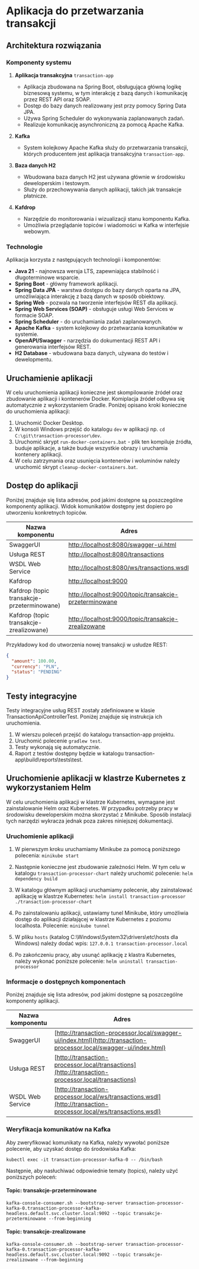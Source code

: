# Aplikacja do przetwarzania transakcji

## Architektura rozwiązania

### Komponenty systemu

1. **Aplikacja transakcyjna** `transaction-app`
    - Aplikacja zbudowana na Spring Boot, obsługująca główną logikę biznesową systemu, w tym interakcję z bazą danych i komunikację przez REST API oraz SOAP.
    - Dostęp do bazy danych realizowany jest przy pomocy Spring Data JPA.
    - Używa Spring Scheduler do wykonywania zaplanowanych zadań.
    - Realizuje komunikację asynchroniczną za pomocą Apache Kafka.

2. **Kafka**
    - System kolejkowy Apache Kafka służy do przetwarzania transakcji, których producentem jest aplikacja transakcyjna `transaction-app`.

3. **Baza danych H2**
    - Wbudowana baza danych H2 jest używana głównie w środowisku deweloperskim i testowym.
    - Służy do przechowywania danych aplikacji, takich jak transakcje płatnicze.

4. **Kafdrop**
    - Narzędzie do monitorowania i wizualizacji stanu komponentu Kafka.
    - Umożliwia przeglądanie topiców i wiadomości w Kafka w interfejsie webowym.

### Technologie

Aplikacja korzysta z następujących technologii i komponentów:

- **Java 21** - najnowsza wersja LTS, zapewniająca stabilność i długoterminowe wsparcie.
- **Spring Boot** - główny framework aplikacji.
- **Spring Data JPA** - warstwa dostępu do bazy danych oparta na JPA, umożliwiająca interakcję z bazą danych w sposób obiektowy.
- **Spring Web** - pozwala na tworzenie interfejsów REST dla aplikacji.
- **Spring Web Services (SOAP)** - obsługuje usługi Web Services w formacie SOAP.
- **Spring Scheduler** - do uruchamiania zadań zaplanowanych.
- **Apache Kafka** - system kolejkowy do przetwarzania komunikatów w systemie.
- **OpenAPI/Swagger** - narzędzia do dokumentacji REST API i generowania interfejsów REST.
- **H2 Database** - wbudowana baza danych, używana do testów i dewelopmentu.

## Uruchamienie aplikacji

W celu uruchomienia aplikacji konieczne jest skompilowanie źródeł oraz zbudowanie aplikacji i kontenerów Docker.
Komiplacja źródeł odbywa się automatycznie z wykorzystaniem Gradle. Poniżej opisano kroki konieczne do uruchomienia aplikacji:

1. Uruchomić Docker Desktop.
2. W konsoli Windows przejść do katalogu `dev` w aplikacji np. `cd C:\git\transaction-processor\dev`.
3. Uruchomić skrypt `run-docker-containers.bat` - plik ten kompiluje źródła, buduje aplikacje, a także buduje wszystkie obrazy i uruchamia kontenery aplikacji.
4. W celu zatrzymania oraz usunięcia kontenerów i woluminów należy uruchomić skrypt `cleanup-docker-containers.bat`.

## Dostęp do aplikacji

Poniżej znajduje się lista adresów, pod jakimi dostępne są poszczególne komponenty aplikacji.
Widok komunikatów dostępny jest dopiero po utworzeniu konkretnych topiców.

| Nazwa komponentu                           | Adres                                                          |
|--------------------------------------------|----------------------------------------------------------------|
| SwaggerUI                                  | [http://localhost:8080/swagger-ui.html](http://localhost:8080/swagger-ui.html) |
| Usługa REST                                | [http://localhost:8080/transactions](http://localhost:8080/transactions) |
| WSDL Web Service                           | [http://localhost:8080/ws/transactions.wsdl](http://localhost:8080/ws/transactions.wsdl) |
| Kafdrop                                    | [http://localhost:9000](http://localhost:9000) |
| Kafdrop (topic transakcje-przeterminowane) | [http://localhost:9000/topic/transakcje-przeterminowane](http://localhost:9000/topic/transakcje-przeterminowane) |
| Kafdrop (topic transakcje-zrealizowane)    | [http://localhost:9000/topic/transakcje-zrealizowane](http://localhost:9000/topic/transakcje-zrealizowane) |

Przykładowy kod do utworzenia nowej transakcji w usłudze REST:
```JSON
{
  "amount": 100.00,
  "currency": "PLN",
  "status": "PENDING"
}
```

## Testy integracyjne

Testy integracyjne usług REST zostały zdefiniowane w klasie TransactionApiControllerTest.
Poniżej znajduje się instrukcja ich uruchomienia.
1. W wierszu poleceń przejść do katalogu transaction-app projektu.
2. Uruchomić polecenie `gradlew test`.
3. Testy wykonają się automatycznie. 
4. Raport z testów dostępny będzie w katalogu transaction-app\build\reports\tests\test.

## Uruchomienie aplikacji w klastrze Kubernetes z wykorzystaniem Helm

W celu uruchomienia aplikacji w klastrze Kubernetes, wymagane jest zainstalowanie Helm oraz Kubernetes.
W przypadku potrzeby pracy w środowisku deweloperskim można skorzystać z Minikube.
Sposób instalacji tych narzędzi wykracza jednak poza zakres niniejszej dokumentacji.

### Uruchomienie aplikacji

1. W pierwszym kroku uruchamiamy Minikube za pomocą poniższego polecenia:
   `minikube start`

2. Następnie konieczne jest zbudowanie zależności Helm. W tym celu w katalogu `transaction-processor-chart` należy uruchomić polecenie:
   `helm dependency build`

3. W katalogu głównym aplikacji uruchamiamy polecenie, aby zainstalować aplikację w klastrze Kubernetes:
   `helm install transaction-processor ./transaction-processor-chart`

4. Po zainstalowaniu aplikacji, ustawiamy tunel Minikube, który umożliwia dostęp do aplikacji działającej w klastrze Kubernetes z poziomu localhosta. Polecenie:
   `minikube tunnel`

5. W pliku `hosts` (katalog C:\Windows\System32\drivers\etc\hosts dla Windows) należy dodać wpis:
   `127.0.0.1 transaction-processor.local`

6. Po zakończeniu pracy, aby usunąć aplikację z klastra Kubernetes, należy wykonać poniższe polecenie:
   `helm uninstall transaction-processor`

### Informacje o dostępnych komponentach

Poniżej znajduje się lista adresów, pod jakimi dostępne są poszczególne komponenty aplikacji.

| Nazwa komponentu | Adres                                                          |
|------------------|----------------------------------------------------------------|
| SwaggerUI        | [http://transaction-processor.local/swagger-ui/index.html](http://transaction-processor.local/swagger-ui/index.html) |
| Usługa REST      | [http://transaction-processor.local/transactions](http://transaction-processor.local/transactions) |
| WSDL Web Service | [http://transaction-processor.local/ws/transactions.wsdl](http://transaction-processor.local/ws/transactions.wsdl) |

### Weryfikacja komunikatów na Kafka

Aby zweryfikować komunikaty na Kafka, należy wywołać poniższe polecenie, aby uzyskać dostęp do środowiska Kafka:

`kubectl exec -it transaction-processor-kafka-0 -- /bin/bash`

Następnie, aby nasłuchiwać odpowiednie tematy (topics), należy użyć poniższych poleceń:

#### Topic: transakcje-przeterminowane
`kafka-console-consumer.sh --bootstrap-server transaction-processor-kafka-0.transaction-processor-kafka-headless.default.svc.cluster.local:9092 --topic transakcje-przeterminowane --from-beginning`

#### Topic: transakcje-zrealizowane
`kafka-console-consumer.sh --bootstrap-server transaction-processor-kafka-0.transaction-processor-kafka-headless.default.svc.cluster.local:9092 --topic transakcje-zrealizowane --from-beginning`
